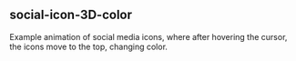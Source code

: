 ## social-icon-3D-color
Example animation of social media icons, where after hovering the cursor, the icons move to the top, changing color.
